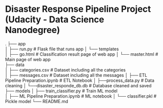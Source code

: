 # Disaster Response Pipeline Project (Udacity - Data Science Nanodegree)
.
├── app     
│   ├── run.py                           # Flask file that runs app
│   └── templates   
│       ├── go.html                      # Classification result page of web app
│       └── master.html                  # Main page of web app    
├── data                   
│   ├── categories.csv          # Dataset including all the categories  
│   ├── messages.csv            # Dataset including all the messages
│   ├── ETL Pipeline Preparation.ipynb   # ETL Notebook
│   ├──process_data.py                  # Data cleaning
│   └──disaster_responde_db.db          # Database cleaned and saved
├── models
│   ├──  train_classifier.py              # Train ML model        
│   ├── ML Pipeline Preparation.ipynb     # ML notebook
│   └── classifier.pkl                    # Pickle model
└── README.md
